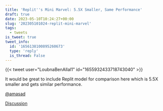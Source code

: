 ```yaml
---
title: 'Replit''s Mini Marvel: 5.5X Smaller, Same Performance'
draft: true
date: 2023-05-10T10:24:27+00:00
slug: '202305101024-replit-mini-marvel'
tags:
  - tweets
is_tweet: true
tweet_info:
  id: '1656138100895260673'
  type: 'reply'
  is_thread: False
---
```




{{< tweet user="LoubnaBenAllal1" id="1655932433718743040" >}}

It would be great to include Replit model for comparison here which is 5.5X smaller and gets similar performance.

[@amasad](https://x.com/amasad)

[Discussion](https://x.com/sytelus/status/1656138100895260673)
